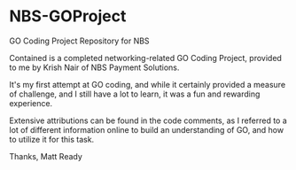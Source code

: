 # NBS-GOProject
GO Coding Project Repository for NBS

Contained is a completed networking-related GO Coding Project, provided to me by Krish Nair of NBS Payment Solutions. 

It's my first attempt at GO coding, and while it certainly provided a measure of challenge, and I still have a lot to learn, it was a fun and rewarding experience.

Extensive attributions can be found in the code comments, as I referred to a lot of different information online to build an understanding of GO, and how to utilize it for this task.

Thanks,
Matt Ready
